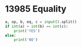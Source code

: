 # 13985 Equality



```python
a, op, b, eq, c = input().split()
if int(a) + int(b) == int(c):
    print('YES')
else:
    print('NO')
```

